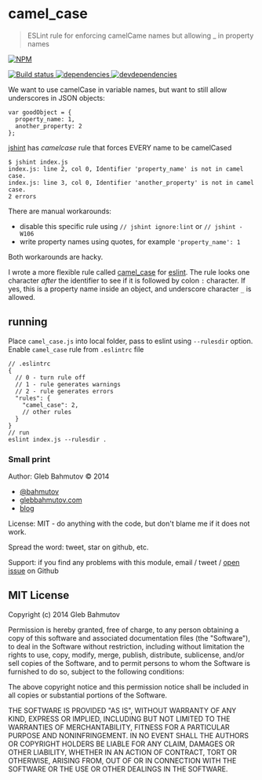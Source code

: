 # camel_case

> ESLint rule for enforcing camelCame names but allowing _ in property names

[![NPM][camel_case-icon] ][camel_case-url]

[![Build status][camel_case-ci-image] ][camel_case-ci-url]
[![dependencies][camel_case-dependencies-image] ][camel_case-dependencies-url]
[![devdependencies][camel_case-devdependencies-image] ][camel_case-devdependencies-url]

[camel_case-icon]: https://nodei.co/npm/camel_case.png?downloads=true
[camel_case-url]: https://npmjs.org/package/camel_case
[camel_case-ci-image]: https://travis-ci.org/bahmutov/camel_case.png?branch=master
[camel_case-ci-url]: https://travis-ci.org/bahmutov/camel_case
[camel_case-dependencies-image]: https://david-dm.org/bahmutov/camel_case.png
[camel_case-dependencies-url]: https://david-dm.org/bahmutov/camel_case
[camel_case-devdependencies-image]: https://david-dm.org/bahmutov/camel_case/dev-status.png
[camel_case-devdependencies-url]: https://david-dm.org/bahmutov/camel_case#info=devDependencies

We want to use camelCase in variable names, but want to still allow
underscores in JSON objects:

    var goodObject = {
      property_name: 1,
      another_property: 2
    };

[jshint](http://jshint.com/docs/) has *camelcase* rule that forces EVERY name
to be camelCased

    $ jshint index.js
    index.js: line 2, col 0, Identifier 'property_name' is not in camel case.
    index.js: line 3, col 0, Identifier 'another_property' is not in camel case.
    2 errors

There are manual workarounds:

* disable this specific rule using `// jshint ignore:lint` or `// jshint -W106`
* write property names using quotes, for example `'property_name': 1`

Both workarounds are hacky.

I wrote a more flexible rule called [camel_case](camel_case.js)
for [eslint](https://github.com/eslint/eslint). The rule looks one character *after*
the identifier to see if it is followed by colon `:` character.
If yes, this is a property name inside an object, and underscore character `_` is allowed.

## running

Place `camel_case.js` into local folder, pass to eslint using `--rulesdir` option.
Enable `camel_case` rule from `.eslintrc` file

    // .eslintrc
    {
      // 0 - turn rule off
      // 1 - rule generates warnings
      // 2 - rule generates errors
      "rules": {
        "camel_case": 2,
        // other rules
      }
    }
    // run
    eslint index.js --rulesdir .

### Small print

Author: Gleb Bahmutov &copy; 2014

* [@bahmutov](https://twitter.com/bahmutov)
* [glebbahmutov.com](http://glebbahmutov.com)
* [blog](http://bahmutov.calepin.co/)

License: MIT - do anything with the code, but don't blame me if it does not work.

Spread the word: tweet, star on github, etc.

Support: if you find any problems with this module, email / tweet /
[open issue](https://github.com/bahmutov/camel_case/issues) on Github



## MIT License

Copyright (c) 2014 Gleb Bahmutov

Permission is hereby granted, free of charge, to any person
obtaining a copy of this software and associated documentation
files (the "Software"), to deal in the Software without
restriction, including without limitation the rights to use,
copy, modify, merge, publish, distribute, sublicense, and/or sell
copies of the Software, and to permit persons to whom the
Software is furnished to do so, subject to the following
conditions:

The above copyright notice and this permission notice shall be
included in all copies or substantial portions of the Software.

THE SOFTWARE IS PROVIDED "AS IS", WITHOUT WARRANTY OF ANY KIND,
EXPRESS OR IMPLIED, INCLUDING BUT NOT LIMITED TO THE WARRANTIES
OF MERCHANTABILITY, FITNESS FOR A PARTICULAR PURPOSE AND
NONINFRINGEMENT. IN NO EVENT SHALL THE AUTHORS OR COPYRIGHT
HOLDERS BE LIABLE FOR ANY CLAIM, DAMAGES OR OTHER LIABILITY,
WHETHER IN AN ACTION OF CONTRACT, TORT OR OTHERWISE, ARISING
FROM, OUT OF OR IN CONNECTION WITH THE SOFTWARE OR THE USE OR
OTHER DEALINGS IN THE SOFTWARE.
